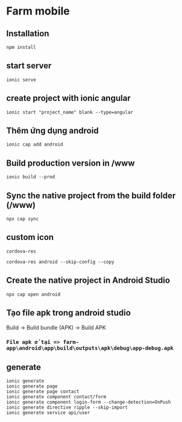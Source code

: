# Farm mobile

## Installation

```shell
npm install
```

## start server

```shell
ionic serve
```

## create project with ionic angular

```shell
ionic start "project_name" blank --type=angular
```

## Thêm ứng dụng android

```shell
ionic cap add android
```

## Build production version in /www

```shell
ionic build --prod
```

## Sync the native project from the build folder (/www)

```shell
npx cap sync
```

## custom icon

```shell
cordova-res
```

```shell
cordova-res android --skip-config --copy
```

## Create the native project in Android Studio

```shell
npx cap open android
```

## Tạo file apk trong android studio

Build -> Build bundle (APK) -> Build APK

### `File apk ở tại => farm-app\android\app\build\outputs\apk\debug\app-debug.apk`

## generate

```shell
ionic generate
ionic generate page
ionic generate page contact
ionic generate component contact/form
ionic generate component login-form --change-detection=OnPush
ionic generate directive ripple --skip-import
ionic generate service api/user
```
